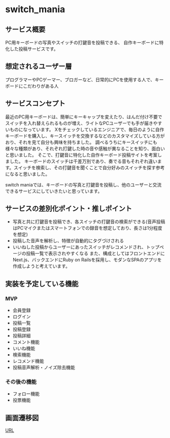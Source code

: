 # switch_mania
## サービス概要
PC用キーボードの写真やスイッチの打鍵音を投稿できる、
自作キーボードに特化した投稿サービスです。

## 想定されるユーザー層
プログラマーやPCゲーマー、ブロガーなど、日常的にPCを使用する人で、キーボードにこだわりがある人

## サービスコンセプト

最近のPC用キーボードは、簡単にキーキャップを変えたり、はんだ付け不要でスイッチを入れ替えられるものが増え、ライトなPCユーザーでも手が届きやすいものになっています。
Xをチェックしているエンジニアで、毎日のように自作キーボードを購入し、キースイッチを交換するなどのカスタマイズしている方がおり、それを見て自分も興味を持ちました。
調べるうちにキースイッチにも様々な種類があり、それぞれ打鍵した時の音や感触が異なることを知り、面白いと思いました。
そこで、打鍵音に特化した自作キーボード投稿サイトを考案しました。
キーボードのスイッチは千差万別であり、奏でる音もそれぞれ違います。スイッチを検索し、その打鍵音を聞くことで自分好みのスイッチを探す参考になると思いました。

switch maniaでは、キーボードの写真と打鍵音を投稿し、他のユーザーと交流できるサービスにしていきたいと思っています。

## サービスの差別化ポイント・推しポイント
* 写真と共に打鍵音を投稿でき、各スイッチの打鍵音の検索ができる(音声投稿はPCマイクまたはスマートフォンでの録音を想定しており、長さは1分程度を想定)
* 投稿した音声を解析し、特徴が自動的にタグづけされる
* いいねした投稿からユーザーにあったスイッチがレコメンドされ、トップページの投稿一覧で表示されやすくなる
また、構成としてはフロントエンドにNext.js、バックエンドにRuby on Railsを採用し、モダンなSPAのアプリを作成しようと考えています。

## 実装を予定している機能
### MVP
* 会員登録
* ログイン
* 投稿一覧
* 投稿登録
* 投稿詳細
* コメント機能
* いいね機能
* 検索機能
* レコメンド機能
* 投稿音声解析・ノイズ除去機能

### その後の機能
* フォロー機能
* 投票機能

## 画面遷移図
[URL](https://www.figma.com/file/GR3uhh7ZEvFQkYrkiVLJ80/%E7%84%A1%E9%A1%8C?type=design&node-id=0%3A1&mode=design&t=c1IWaGpkZxpND7u4-1)